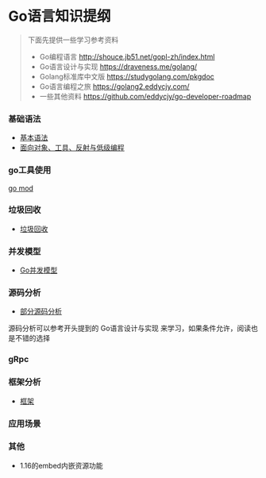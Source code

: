 Go语言知识提纲
==

> 下面先提供一些学习参考资料
> - Go编程语言 http://shouce.jb51.net/gopl-zh/index.html
> - Go语言设计与实现 https://draveness.me/golang/
> - Golang标准库中文版 https://studygolang.com/pkgdoc 
> - Go语言编程之旅   https://golang2.eddycjy.com/
> - 一些其他资料 https://github.com/eddycjy/go-developer-roadmap

### 基础语法
- [基本语法](/Language/Golang/Go01.md)
- [面向对象、工具、反射与低级编程](/Language/Golang/Go02.md)

### go工具使用
[go mod](/Language/Golang/gomod.md)

### 垃圾回收
- [垃圾回收](/Language/Golang/Go语言gc.md)

### 并发模型
- [Go并发模型](/Language/Golang/Go并发模型.md)

### 源码分析
- [部分源码分析](/Language/Golang/Go源码分析.md)

源码分析可以参考开头提到的 Go语言设计与实现 来学习，如果条件允许，阅读也是不错的选择

### gRpc

### 框架分析
- [框架](/Language/Golang/Go03.md)

### 应用场景


### 其他
- 1.16的embed内嵌资源功能